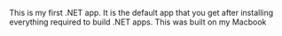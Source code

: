 This is my first .NET app. It is the default app that you get after installing everything required to build .NET apps. This was built on my Macbook